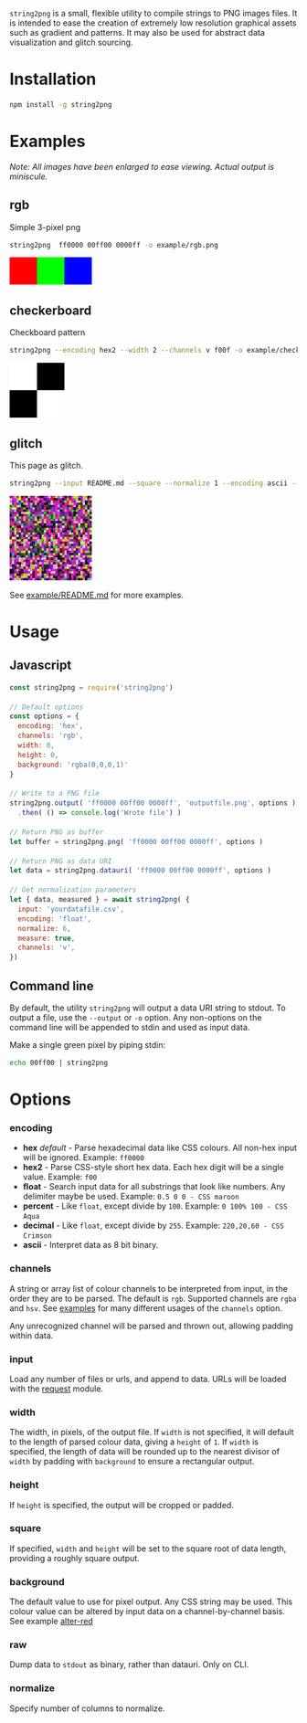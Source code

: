 `string2png` is a small, flexible utility to compile strings to PNG images files.
It is intended to ease the creation of extremely low resolution graphical assets
such as gradient and patterns. It may also be used for abstract data visualization 
and glitch sourcing.

# Installation

``` sh
npm install -g string2png
```

# Examples

*Note: All images have been enlarged to ease viewing. Actual output is miniscule.*

## rgb

Simple 3-pixel png
``` sh
string2png  ff0000 00ff00 0000ff -o example/rgb.png
```
![string2png  ff0000 00ff00 0000ff -o example/rgb.png](example/rgb-enlarged.png)

## checkerboard

Checkboard pattern
``` sh
string2png --encoding hex2 --width 2 --channels v f00f -o example/checkerboard.png
```
![string2png --encoding hex2 --width 2 --channels v f00f -o example/checkerboard.png](example/checkerboard-enlarged.png)

## glitch

This page as glitch.
``` sh
string2png --input README.md --square --normalize 1 --encoding ascii --background red --channels hsv --output example/readme.png
```
![string2png --input README.md --square --normalize 1 --encoding ascii --background red --channels hsv --output example/readme.png](example/readmeneon-enlarged.png)


See [example/README.md](example/README.md) for more examples.


# Usage

## Javascript

``` js
const string2png = require('string2png')

// Default options
const options = {
  encoding: 'hex',
  channels: 'rgb',
  width: 0,
  height: 0,
  background: 'rgba(0,0,0,1)'
}

// Write to a PNG file
string2png.output( 'ff0000 00ff00 0000ff', 'outputfile.png', options )
  .then( () => console.log('Wrote file') )

// Return PNG as buffer
let buffer = string2png.png( 'ff0000 00ff00 0000ff', options )

// Return PNG as data URI
let data = string2png.datauri( 'ff0000 00ff00 0000ff', options )  

// Get normalization parameters
let { data, measured } = await string2png( {
  input: 'yourdatafile.csv',
  encoding: 'float',
  normalize: 6,
  measure: true,
  channels: 'v',
})
```


## Command line

By default, the utility `string2png` will output a data URI string to stdout. To
output a file, use the `--output` or `-o` option. Any non-options on the command
line will be appended to stdin and used as input data.

Make a single green pixel by piping stdin:
``` sh
echo 00ff00 | string2png
```

# Options

### encoding

- **hex** *default* - Parse hexadecimal data like CSS colours. All non-hex input will be ignored. Example: `ff0000`
- **hex2** - Parse CSS-style short hex data. Each hex digit will be a single value. Example: `f00`
- **float** - Search input data for all substrings that look like numbers. Any delimiter maybe be used. Example: `0.5 0 0 - CSS maroon`
- **percent** - Like `float`, except divide by `100`. Example: `0 100% 100 - CSS Aqua`
- **decimal** -  Like `float`, except divide by `255`. Example: `220,20,60 - CSS Crimson`
- **ascii** - Interpret data as 8 bit binary.

### channels

A string or array list of colour channels to be interpreted from input, in the order they are to be parsed. The default is
`rgb`. Supported channels are `rgba` and `hsv`. See [examples](example/README.md) for many different usages of the `channels` option.  

Any unrecognized channel will be parsed and thrown out, allowing padding within data.

### input

Load any number of files or urls, and append to data. URLs will be loaded with the [request](https://npmjs.org/package/request) module. 

### width

The width, in pixels, of the output file. If `width` is not specified, it will default to
the length of parsed colour data, giving a `height` of `1`. If `width` is specified, the
length of data will be rounded up to the nearest divisor of `width` by padding with `background`
to ensure a rectangular output.

### height

If `height` is specified, the output will be cropped or padded.

### square

If specified, `width` and `height` will be set to the square root of data length, providing a roughly square output.

### background

The default value to use for pixel output. Any CSS string may be used. This colour
value can be altered by input data on a channel-by-channel basis. See example [alter-red](example/README.md#alter-red)

### raw

Dump data to `stdout` as binary, rather than datauri. Only on CLI.

### normalize

Specify number of columns to normalize.

